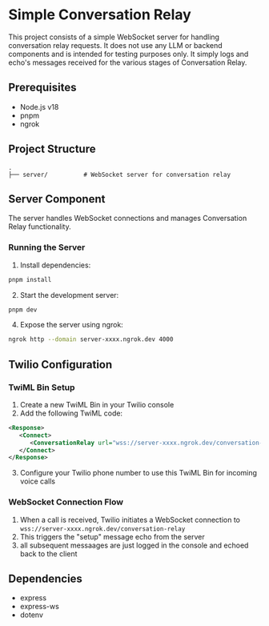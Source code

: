 # Simple Conversation Relay

This project consists of a simple WebSocket server for handling conversation relay requests. It does not use any LLM or backend components and is intended for testing purposes only. It simply logs and echo's messages received for the various stages of Conversation Relay.

## Prerequisites

- Node.js v18
- pnpm
- ngrok
## Project Structure

```
.
├── server/          # WebSocket server for conversation relay
```

## Server Component

The server handles WebSocket connections and manages Conversation Relay functionality.

### Running the Server


1. Install dependencies:
```bash
pnpm install
```

2. Start the development server:
```bash
pnpm dev
```

4. Expose the server using ngrok:
```bash
ngrok http --domain server-xxxx.ngrok.dev 4000
```

## Twilio Configuration

### TwiML Bin Setup

1. Create a new TwiML Bin in your Twilio console
2. Add the following TwiML code:
```xml
<Response>
   <Connect>
      <ConversationRelay url="wss://server-xxxx.ngrok.dev/conversation-relay" voice="en-AU-Neural2-A" dtmfDetection="true" interruptByDtmf="true" debug="true"/>
   </Connect>
</Response>
```
3. Configure your Twilio phone number to use this TwiML Bin for incoming voice calls

### WebSocket Connection Flow

1. When a call is received, Twilio initiates a WebSocket connection to `wss://server-xxxx.ngrok.dev/conversation-relay`
2. This triggers the "setup" message echo from the server
3. all subsequent messaages are just logged in the console and echoed back to the client

## Dependencies
- express
- express-ws
- dotenv
